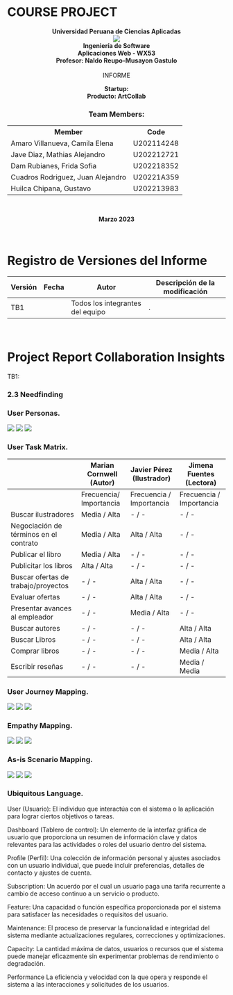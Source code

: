# COURSE PROJECT

<p align="center">
    <strong>Universidad Peruana de Ciencias Aplicadas</strong><br>
    <img src="https://upload.wikimedia.org/wikipedia/commons/f/fc/UPC_logo_transparente.png"></img><br>
    <strong>Ingeniería de Software</strong><br>
    <strong>Aplicaciones Web - WX53</strong><br>
    <strong>Profesor: Naldo Reupo-Musayon Gastulo</strong><br>
    <br>INFORME
</p>

<p align="center">
    <strong>Startup:  </strong><br>
    <strong>Producto: ArtCollab </strong>
</p>

<div>
    <h3 align="center">Team Members:</h3>
    </div>
<div>
     <table align="center">
        <tr>
            <th style="text-align:center;">Member</th>
            <th style="text-align:center;">Code</th>
        </tr>
        <tr>
            <td>Amaro Villanueva, Camila Elena</td>
            <td>U202114248</td>
        </tr>
        <tr>
            <td> Jave Diaz, Mathias Alejandro </td>
            <td> U202212721</td>
        </tr>
        <tr>
            <td>Dam Rubianes, Frida Sofia</td>
            <td>U202218352</td>
        </tr>
        <tr>
            <td>Cuadros Rodriguez, Juan Alejandro</td>
            <td>U20221A359</td>
        </tr>
         <tr>
            <td>Huilca Chipana, Gustavo</td>
            <td>U202213983</td>
        </tr>
    </table>
</div>
<br>
<p align="center">
    <strong>Marzo 2023</strong>
</p>
<br>

# Registro de Versiones del Informe
| Versión  | Fecha  | Autor  | Descripción de la modificación  |
| ------------ | ------------ | ------------ | ------------ |
| TB1  |   | Todos los integrantes del equipo  | .  |
<br>

# Project Report Collaboration Insights
TB1:
<br>



### 2.3 Needfinding

### User Personas.
<img src="https://github.com/Aplicaciones-Web-WX53-Group2-ArtCollab/Report/blob/develop/assets/user-personas/User-Persona-Autor.png"> 
<img src="https://github.com/Aplicaciones-Web-WX53-Group2-ArtCollab/Report/blob/develop/assets/user-personas/User-Persona-Ilustrador.png">
<img src="https://github.com/Aplicaciones-Web-WX53-Group2-ArtCollab/Report/blob/develop/assets/user-personas/User-Persona-Lector.png">

### User Task Matrix.
|                        | Marian Cornwell (Autor) | Javier Pérez (Ilustrador) | Jimena Fuentes (Lectora) |
|------------------------|-------------------------|----------------------------|--------------------------|
|                        | Frecuencia/ Importancia | Frecuencia  / Importancia  | Frecuencia / Importancia |
| Buscar ilustradores    | Media    / Alta    | -    / -    | -    / -    |
| Negociación de términos en el contrato | Media    / Alta    | Alta    / Alta    | -    / -    |
| Publicar el libro | Media / Alta | - / - | - / - |
| Publicitar los libros | Alta / Alta | - / - | - / - |
| Buscar ofertas de trabajo/proyectos | - / - | Alta / Alta | - / - |
| Evaluar ofertas | - / - | Alta / Alta | - / - |
| Presentar avances al empleador | - / - | Media / Alta | - / - |
| Buscar autores | - / - | - / - | Alta / Alta |
| Buscar Libros | - / - | - / - | Alta / Alta |
| Comprar libros | - / - | - / - | Media / Alta |
| Escribir reseñas | - / - | - / - | Media / Media |

### User Journey Mapping.
<img src="https://github.com/Aplicaciones-Web-WX53-Group2-ArtCollab/Report/blob/develop/assets/user-journey-map/User-journey-map-Autor.png">
<img src="https://github.com/Aplicaciones-Web-WX53-Group2-ArtCollab/Report/blob/develop/assets/user-journey-map/User-journey-map-Ilustrador.png">
<img src="https://github.com/Aplicaciones-Web-WX53-Group2-ArtCollab/Report/blob/develop/assets/user-journey-map/User-journey-map-Lector.png">

### Empathy Mapping.
<img src="https://github.com/Aplicaciones-Web-WX53-Group2-ArtCollab/Report/blob/develop/assets/Empathy-map/Empathy-map-Autor.png">
<img src="https://github.com/Aplicaciones-Web-WX53-Group2-ArtCollab/Report/blob/develop/assets/Empathy-map/Empathy-map-Ilustrador.png">
<img src="https://github.com/Aplicaciones-Web-WX53-Group2-ArtCollab/Report/blob/develop/assets/Empathy-map/Empathy-map-Lectora.png">

### As-is Scenario Mapping.
<img src="https://github.com/Aplicaciones-Web-WX53-Group2-ArtCollab/Report/blob/develop/assets/As-is-map/As-is-autor.png">
<img src="https://github.com/Aplicaciones-Web-WX53-Group2-ArtCollab/Report/blob/develop/assets/As-is-map/As-is-ilustrador.png">
<img src="https://github.com/Aplicaciones-Web-WX53-Group2-ArtCollab/Report/blob/develop/assets/As-is-map/As-is-lector.png">

### Ubiquitous Language.
User (Usuario): El individuo que interactúa con el sistema o la aplicación para lograr ciertos objetivos o tareas.

Dashboard (Tablero de control):  Un elemento de la interfaz gráfica de usuario que proporciona un resumen de información clave y datos relevantes para las actividades o roles del usuario dentro del sistema.

Profile (Perfil):  Una colección de información personal y ajustes asociados con un usuario individual, que puede incluir preferencias, detalles de contacto y ajustes de cuenta.

Subscription: Un acuerdo por el cual un usuario paga una tarifa recurrente a cambio de acceso continuo a un servicio o producto.

Feature: Una capacidad o función específica proporcionada por el sistema para satisfacer las necesidades o requisitos del usuario.

Maintenance: El proceso de preservar la funcionalidad e integridad del sistema mediante actualizaciones regulares, correcciones y optimizaciones.

Capacity: La cantidad máxima de datos, usuarios o recursos que el sistema puede manejar eficazmente sin experimentar problemas de rendimiento o degradación.

Performance La eficiencia y velocidad con la que opera y responde el sistema a las interacciones y solicitudes de los usuarios.

